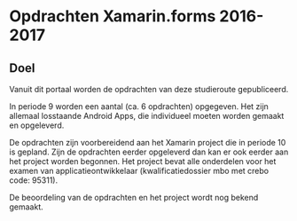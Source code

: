 # Opdrachten Xamarin.forms 2016-2017

## Doel

Vanuit dit portaal worden de opdrachten van deze studieroute gepubliceerd.

In periode 9 worden een aantal (ca. 6 opdrachten) opgegeven. Het zijn allemaal losstaande Android Apps, die individueel moeten worden gemaakt en opgeleverd.

De opdrachten zijn voorbereidend aan het Xamarin project die in periode 10 is gepland. Zijn de opdrachten eerder opgeleverd dan kan er ook eerder aan het project worden begonnen. Het project bevat alle onderdelen voor het examen van applicatieontwikkelaar (kwalificatiedossier mbo met crebo code: 95311).

De beoordeling van de opdrachten en het project wordt nog bekend gemaakt.  


